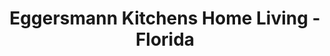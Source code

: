 ---
title: "Eggersmann Kitchens Home Living - Florida"
url: /dania-beach/eggersmann-kitchens-home-living-florida/
shop: Allgemein
---